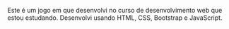 Este é um jogo em que desenvolvi no curso de desenvolvimento web que estou estudando. 
Desenvolvi usando HTML, CSS, Bootstrap e JavaScript.